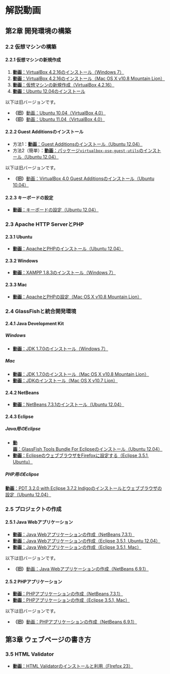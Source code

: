 # 解説動画

## 第2章 開発環境の構築

### 2.2 仮想マシンの構築

#### 2.2.1 仮想マシンの新規作成

1. [**動画**：VirtualBox 4.2.16のインストール（Windows 7）](http://youtu.be/6mVr4APoPN8)
1. [**動画**：VirtualBox 4.2.16のインストール（Mac OS X v10.8 Mountain Lion）](http://youtu.be/1o0h83ZNlyQ)
1. [**動画**：仮想マシンの新規作成（VirtualBox 4.2.16）](http://youtu.be/HMGZSxsU_CQ)
1. [**動画**：Ubuntu 12.04のインストール](http://youtu.be/9Bb2l05pHSA)

以下は旧バージョンです。

* **（旧）**[動画：Ubuntu 10.04（VirtualBox 4.0）](http://youtu.be/MYdxzHlSkL4)
* **（旧）**[動画：Ubuntu 11.04（VirtualBox 4.0）](http://youtu.be/hGHUTp8jMK4)

#### 2.2.2 Guest Additionsのインストール

* 方法1：[**動画**：Guest Additionsのインストール（Ubuntu 12.04）](http://youtu.be/HXP9FJK6apk)
* 方法2（簡単）：[**動画**：パッケージ`virtualbox-ose-guest-utils`のインストール（Ubuntu 12.04）](http://youtu.be/ey_V6nDIHME)

以下は旧バージョンです。

* **（旧）**[動画：VirtualBox 4.0 Guest Additionsのインストール（Ubuntu 10.04）](http://youtu.be/DlShag2A5Nk)

#### 2.2.3 キーボードの設定

* [**動画**：キーボードの設定（Ubuntu 12.04）](http://youtu.be/nZZJxYX-FHk)

### 2.3 Apache HTTP ServerとPHP

#### 2.3.1 Ubuntu

* [**動画**：ApacheとPHPのインストール（Ubuntu 12.04）](http://youtu.be/LBU6ihgCEuk)

#### 2.3.2 Windows

* [**動画**：XAMPP 1.8.3のインストール（Windows 7）](http://youtu.be/cBDShvp70iI)

#### 2.3.3 Mac

* [**動画**：ApacheとPHPの設定（Mac OS X v10.8 Mountain Lion）](http://youtu.be/k9eAmhgbILc)

### 2.4 GlassFishと統合開発環境

#### 2.4.1 Java Development Kit

##### Windows

* [**動画**：JDK 1.7.0のインストール（Windows 7）](http://youtu.be/QoNMqVRPQW0)

##### Mac

* [**動画**：JDK 1.7.0のインストール（Mac OS X v10.8 Mountain Lion）](http://youtu.be/gqzkhL6ItFQ)
* [**動画**：JDKのインストール（Mac OS X v10.7 Lion）](http://youtu.be/36R485Rul7I)

#### 2.4.2 NetBeans

* [**動画**：NetBeans 7.3.1のインストール（Ubuntu 12.04）](http://youtu.be/mmZQwtLBqSM)

#### 2.4.3 Eclipse

##### Java用のEclipse

* [**動画**：GlassFish Tools Bundle For Eclipseのインストール（Ubuntu 12.04）](http://youtu.be/NIgFt5u0fsY)
* [**動画**：EclipseのウェブブラウザをFirefoxに設定する（Eclipse 3.5.1, Ubuntu）](http://youtu.be/AaSF57DE7R8)

##### PHP用のEclipse

[**動画**：PDT 3.2.0 with Eclipse 3.7.2 Indigoのインストールとウェブブラウザの設定（Ubuntu 12.04）](http://youtu.be/1E-wkGY8oc4)

### 2.5 プロジェクトの作成

#### 2.5.1 Java Webアプリケーション

* [**動画**：Java Webアプリケーションの作成（NetBeans 7.3.1）](http://youtu.be/NzNJ6M33QAo)
* [**動画**：Java Webアプリケーションの作成（Eclipse 3.5.1, Ubuntu 12.04）](http://youtu.be/_22aPaskXx0)
* [**動画**：Java Webアプリケーションの作成（Eclipse 3.5.1, Mac）](http://youtu.be/RqRFsQjYq-E)

以下は旧バージョンです。

* **（旧）**[動画：Java Webアプリケーションの作成（NetBeans 6.9.1）](http://youtu.be/YwWZNSE3e94)

#### 2.5.2 PHPアプリケーション

* [**動画**：PHPアプリケーションの作成（NetBeans 7.3.1）](http://youtu.be/sxnOdjB0qBM)
* [**動画**：PHPアプリケーションの作成（Eclipse 3.5.1, Mac）](http://youtu.be/DcPCQK0qqgY)

以下は旧バージョンです。

* **（旧）**[動画：PHPアプリケーションの作成（NetBeans 6.9.1）](http://youtu.be/3118hz3bZpA)

## 第3章 ウェブページの書き方

### 3.5 HTML Validator

* [**動画**：HTML Validatorのインストールと利用（FIrefox 23）](http://youtu.be/9OtirlgPuv8)